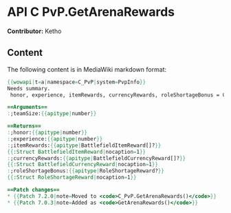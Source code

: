 # API C PvP.GetArenaRewards

**Contributor:** Ketho

## Content

The following content is in MediaWiki markdown format:

```mediawiki
{{wowapi|t=a|namespace=C_PvP|system=PvpInfo}}
Needs summary.
 honor, experience, itemRewards, currencyRewards, roleShortageBonus = C_PvP.GetArenaRewards(teamSize)

==Arguments==
:;teamSize:{{apitype|number}}

==Returns==
:;honor:{{apitype|number}}
:;experience:{{apitype|number}}
:;itemRewards:{{apitype|BattlefieldItemReward[]?}}
{{:Struct BattlefieldItemReward|nocaption=1}}
:;currencyRewards:{{apitype|BattlefieldCurrencyReward[]?}}
{{:Struct BattlefieldCurrencyReward|nocaption=1}}
:;roleShortageBonus:{{apitype|RoleShortageReward?}}
{{:Struct RoleShortageReward|nocaption=1}}

==Patch changes==
* {{Patch 7.2.0|note=Moved to <code>C_PvP.GetArenaRewards()</code>}}
* {{Patch 7.0.3|note=Added as <code>GetArenaRewards()</code>}}
```